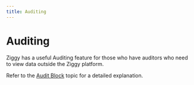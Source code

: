 ```yaml
---
title: Auditing
---
```


# Auditing

Ziggy has a useful Auditing feature for those who have auditors who need to view data outside the Ziggy platform.

Refer to the [Audit Block](audit.md) topic for a detailed explanation. 